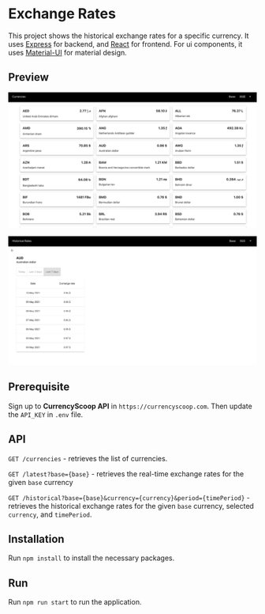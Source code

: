 # Exchange Rates

This project shows the historical exchange rates for a specific currency.  It uses [Express](https://expressjs.com) for backend, and [React](https://reactjs.org) for frontend.  For ui components, it uses [Material-UI](https://material-ui.com/) for material design.

## Preview

![Exchange Rates Preview](preview_1.png)

![Exchange Rates Preview](preview_2.png)

## Prerequisite
Sign up to <strong>CurrencyScoop API</strong> in `https://currencyscoop.com`.  Then update the `API_KEY` in `.env` file.

## API

`GET /currencies` - retrieves the list of currencies.

`GET /latest?base={base}` - retrieves the real-time exchange rates for the given `base` currency

`GET /historical?base={base}&currency={currency}&period={timePeriod}` -  retrieves the historical exchange rates for the given `base` currency, selected `currency`, and `timePeriod`.

## Installation

Run `npm install` to install the necessary packages.

## Run

Run `npm run start` to run the application.

